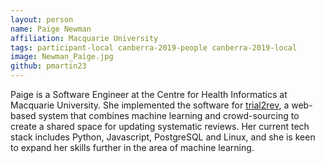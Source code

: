 ```yaml
---
layout: person
name: Paige Newman
affiliation: Macquarie University
tags: participant-local canberra-2019-people canberra-2019-local
image: Newman_Paige.jpg
github: pmartin23
---
```

Paige is a Software Engineer at the Centre for Health Informatics at Macquarie University. She implemented the software for <a href="https://surveillance-chi.mq.edu.au/">trial2rev</a>, a web-based system that combines machine learning and crowd-sourcing to create a shared space for updating systematic reviews. Her current tech stack includes Python, Javascript,  PostgreSQL and Linux, and she is keen to expand her skills further in the area of machine learning.